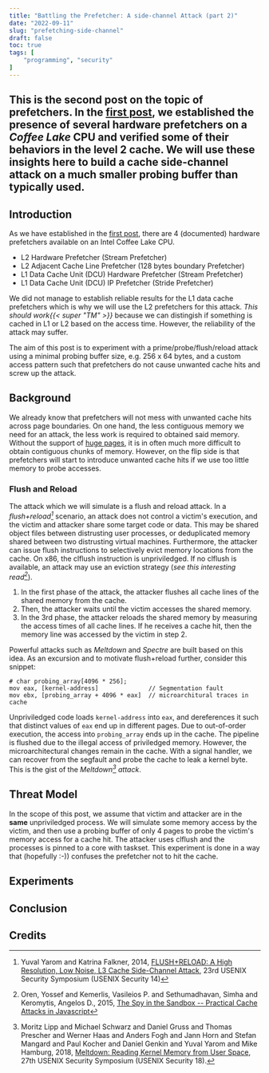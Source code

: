 ```yaml
---
title: "Battling the Prefetcher: A side-channel Attack (part 2)"
date: "2022-09-11"
slug: "prefetching-side-channel"
draft: false
toc: true
tags: [
    "programming", "security"
]
---
```

This is the second post on the topic of prefetchers. In the [first post](), we
established the presence of several hardware prefetchers on a _Coffee Lake_ CPU
and verified some of their behaviors in the level 2 cache. We will use these
insights here to build a cache side-channel attack on a much smaller probing
buffer than typically used. <!--more-->
---

## Introduction
As we have established in the [first post](), there are 4 (documented) hardware
prefetchers available on an Intel Coffee Lake CPU.

- L2 Hardware Prefetcher (Stream Prefetcher)
- L2 Adjacent Cache Line Prefetcher (128 bytes boundary Prefetcher)
- L1 Data Cache Unit (DCU) Hardware Prefetcher (Stream Prefetcher)
- L1 Data Cache Unit (DCU) IP Prefetcher (Stride Prefetcher)

We did not manage to establish reliable results for the L1 data cache
prefetchers which is why we will use the L2 prefetchers for this attack. _This should work{{< super "TM" >}}_ because we can distingish if something is cached in L1 or L2 based
on the access time. However, the reliability of the attack may suffer.

The aim of this post is to experiment with a prime/probe/flush/reload attack
using a minimal probing buffer size, e.g. 256 x 64 bytes, and a custom access
pattern such that prefetchers do not cause unwanted cache hits and screw up the
attack.
   
## Background
We already know that prefetchers will not mess with unwanted cache hits across
page boundaries. On one hand, the less contiguous memory we need for an attack,
the less work is required to obtained said memory. Without the support of [huge
pages](https://www.kernel.org/doc/Documentation/admin-guide/mm/hugetlbpage.rst), it is in often much more difficult to obtain contiguous chunks of memory.
However, on the flip side is that prefetchers will start to introduce unwanted
cache hits if we use too little memory to probe accesses.


### Flush and Reload
The attack which we will simulate is a flush and reload attack. In a
<cite>_flush+reload_[^flushreload]</cite> scenario, an attack does not control a
victim's execution, and the victim and attacker share some target code or data.
This may be shared object files between distrusting user processes, or
deduplicated memory shared between two distrusting virtual machines.
Furthermore, the attacker can issue flush instructions to selectively evict
memory locations from the cache. On x86, the clflush instruction is
unpriviledged. If no clflush is available, an attack may use an eviction
strategy (<cite>see this interesting read[^evict]</cite>).

1. In the first phase of the attack, the attacker flushes all cache lines of
   the shared memory from the cache.
2. Then, the attacker waits until the victim accesses the shared memory.
3. In the 3rd phase, the attacker reloads the shared memory by measuring the
   access times of all cache lines. If he receives a cache hit, then the memory
   line was accessed by the victim in step 2.
   
Powerful attacks such as _Meltdown_ and _Spectre_ are built based on this idea. As an excursion and to motivate flush+reload further, consider this snippet:
```
# char probing_array[4096 * 256];
mov eax, [kernel-address]              // Segmentation fault
mov ebx, [probing_array + 4096 * eax]  // microarchitural traces in cache
```

Unpriviledged code loads `kernel-address` into `eax`, and dereferences it such
that distinct values of `eax` end up in different pages. Due to out-of-order
execution, the access into `probing_array` ends up in the cache. The pipeline is
flushed due to the illegal access of priviledged memory. However, the
microarchitectural changes remain in the cache. With a signal handler, we can
recover from the segfault and probe the cache to leak a kernel byte. This is the
gist of the <cite>_Meltdown_[^meltdown] attack</cite>.

[^evict]: Oren, Yossef and Kemerlis, Vasileios P. and Sethumadhavan, Simha and Keromytis, Angelos D., 2015, [The Spy in the Sandbox -- Practical Cache Attacks in Javascript](https://arxiv.org/abs/1502.07373)


[^flushreload]: Yuval Yarom and Katrina Falkner, 2014, [FLUSH+RELOAD: A High Resolution, Low Noise, L3 Cache Side-Channel Attack](https://www.usenix.org/node/184416), 23rd USENIX Security Symposium (USENIX Security 14)

[^meltdown]: Moritz Lipp and Michael Schwarz and Daniel Gruss and Thomas Prescher and Werner Haas and Anders Fogh and Jann Horn and Stefan Mangard and Paul Kocher and Daniel Genkin and Yuval Yarom and Mike Hamburg, 2018, [Meltdown: Reading Kernel Memory from User Space](https://www.usenix.org/conference/usenixsecurity18/presentation/lipp), 27th USENIX Security Symposium (USENIX Security 18).   


## Threat Model
In the scope of this post, we assume that victim and attacker are in the
**same** unpriviledged process. We will simulate some memory access by the
victim, and then use a probing buffer of only 4 pages to probe the victim's
memory access for a cache hit. The attacker uses clflush and the processes is
pinned to a core with taskset. This experiment is done in a way that (hopefully
:-)) confuses the prefetcher not to hit the cache.

## Experiments

## Conclusion

## Credits
